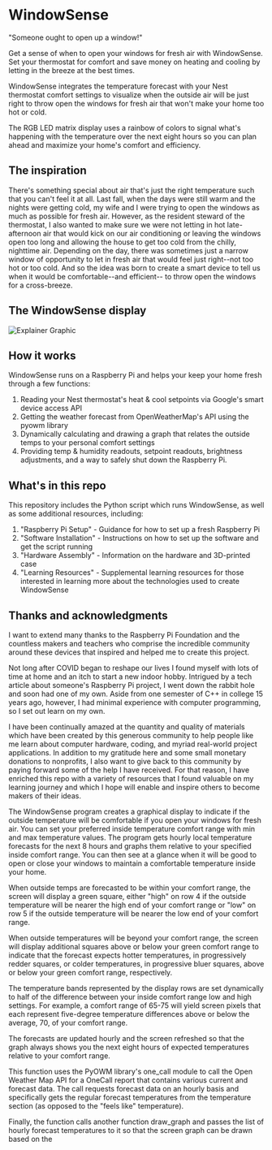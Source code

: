 # WindowSense
"Someone ought to open up a window!"

Get a sense of when to open your windows for fresh air with WindowSense.
Set your thermostat for comfort and save money on heating and cooling by 
letting in the breeze at the best times.  

WindowSense integrates the temperature forecast with your Nest thermostat
comfort settings to visualize when the outside air will be just right to
throw open the windows for fresh air that won't make your home too hot or cold.

The RGB LED matrix display uses a rainbow of colors to signal what's happening
with the temperature over the next eight hours so you can plan ahead and 
maximize your home's comfort and efficiency.

## The inspiration

There's something special about air that's just the right temperature such that
you can't feel it at all.  Last fall, when the days were still warm and the 
nights were getting cold, my wife and I were trying to open the windows as much as possible
for fresh air. However, as the resident steward of the thermostat, 
I also wanted to make sure we were not letting in hot late-afternoon air that 
would kick on our air conditioning or leaving the windows open too long and 
allowing the house to get too cold from the chilly, nighttime air.  Depending 
on the day, there was sometimes just a narrow window of opportunity to let in 
fresh air that would feel just right--not too hot or too cold.  And so the idea
was born to create a smart device to tell us when it would be comfortable--and efficient--
to throw open the windows for a cross-breeze.

## The WindowSense display

![Explainer Graphic](Media/ExplainerGraphic.jpg)

## How it works

WindowSense runs on a Raspberry Pi  and helps your keep your home fresh through a few functions:

1. Reading your Nest thermostat's heat & cool setpoints via Google's smart device access API
2. Getting the weather forecast from OpenWeatherMap's API using the pyowm library 
3. Dynamically calculating and drawing a graph that relates the outside temps to
your personal comfort settings
4. Providing temp & humidity readouts, setpoint readouts, brightness adjustments, and 
a way to safely shut down the Raspberry Pi.

## What's in this repo

This repository includes the Python script which runs WindowSense, as well as some additional resources, including:

1. "Raspberry Pi Setup" - Guidance for how to set up a fresh Raspberry Pi
2. "Software Installation" - Instructions on how to set up the software and get the script running
3. "Hardware Assembly" - Information on the hardware and 3D-printed case
4. "Learning Resources" - Supplemental learning resources for those interested in learning more about 
the technologies used to create WindowSense

## Thanks and acknowledgments

I want to extend many thanks to the Raspberry Pi Foundation and the countless makers and teachers
who comprise the incredible community around these devices that inspired and helped me to create this project.

Not long after COVID began to reshape our lives I found myself with lots of time at home 
and an itch to start a new indoor hobby.  Intrigued by a tech article about someone's 
Raspberry Pi project, I went down the rabbit hole and soon had one of my own.  Aside from
one semester of C++ in college 15 years ago, however, I had minimal experience with computer programming, 
so I set out learn on my own.  

I have been continually amazed at the quantity and quality 
of materials which have been created by this generous community to help people like me 
learn about computer hardware, coding, and myriad real-world project applications.  In addition
to my gratitude here and some small monetary donations to nonprofits, I also 
want to give back to this community by paying forward some of the help
I have received.  For that reason, I have enriched this repo with a variety of
resources that I found valuable on my learning journey and which I hope
will enable and inspire others to become makers of their ideas.






The WindowSense program creates a graphical display to indicate if the
outside temperature will be comfortable if you open your windows for 
fresh air.  You can set your preferred inside temperature comfort range 
with min and max temperature values.  The program gets hourly local 
temperature forecasts for the next 8 hours and graphs them relative to 
your specified inside comfort range.  You can then see at a glance when 
it will be good to open or close your windows to maintain a comfortable 
temperature inside your home.

When outside temps are forecasted to be within your comfort range, the 
screen will display a green square, either "high" on row 4 if the outside
temperature will be nearer the high end of your comfort range or "low" on row 5
if the outside temperature will be nearer the low end of your comfort range.

When outside temperatures will be beyond your comfort range, the screen will
display additional squares above or below your green comfort range to indicate
that the forecast expects hotter temperatures, in progressively redder squares,
or colder temperatures, in progressive bluer squares, above or below your green
comfort range, respectively.

The temperature bands represented by the display rows are set dynamically to
half of the difference between your inside comfort range low and high settings.
For example, a comfort range of 65-75 will yield screen pixels that each
represent five-degree temperature differences above or below the average, 70,
of your comfort range.

The forecasts are updated hourly and the screen refreshed so that the graph
always shows you the next eight hours of expected temperatures relative to your
comfort range.

This function uses the PyOWM library's one_call module to call
the Open Weather Map API for a OneCall report that contains
various current and forecast data.  The call requests forecast
data on an hourly basis and specifically gets the regular
forecast temperatures from the temperature section (as opposed
to the "feels like" temperature).

Finally, the function calls another function draw_graph and
passes the list of hourly forecast temperatures to it so that
the screen graph can be drawn based on the
